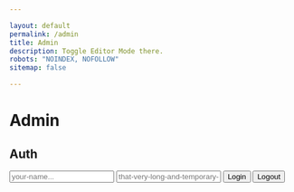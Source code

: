 ```yaml
---

layout: default
permalink: /admin
title: Admin
description: Toggle Editor Mode there.
robots: "NOINDEX, NOFOLLOW"
sitemap: false

---
```

# Admin

## Auth

<div>
	<input type="text" name="user" id="user" placeholder="your-name..."/>
	<input type="password" name="password" id="password" placeholder="that-very-long-and-temporary-password123..."/>
	<button id="connection">Login</button>
	<button id="deconnection">Logout</button>
</div>



<script type="text/javascript">

var afterDispatch = function(){ $.getScript('/assets/js/admin.js'); }

</script>
